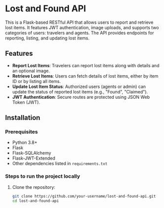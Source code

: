 # Lost and Found API

This is a Flask-based RESTful API that allows users to report and retrieve lost items. It features JWT authentication, image uploads, and supports two categories of users: travelers and agents. The API provides endpoints for reporting, listing, and updating lost items.

## Features
- **Report Lost Items**: Travelers can report lost items along with details and an optional image.
- **Retrieve Lost Items**: Users can fetch details of lost items, either by item ID or by listing all items.
- **Update Lost Item Status**: Authorized users (agents or admin) can update the status of reported lost items (e.g., "Found", "Claimed").
- **JWT Authentication**: Secure routes are protected using JSON Web Token (JWT).

## Installation

### Prerequisites
- Python 3.8+
- Flask
- Flask-SQLAlchemy
- Flask-JWT-Extended
- Other dependencies listed in `requirements.txt`

### Steps to run the project locally

1. Clone the repository:
   ```bash
   git clone https://github.com/your-username/lost-and-found-api.git
   cd lost-and-found-api
